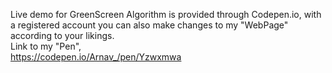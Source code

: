 Live demo for GreenScreen Algorithm is provided through Codepen.io, with a registered account you can also make changes to my "WebPage" according to your likings.\
Link to my "Pen",\
https://codepen.io/Arnav_/pen/Yzwxmwa
